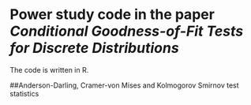 # Power study code in the paper *Conditional Goodness-of-Fit Tests for Discrete Distributions*
The code is written in R.

##Anderson-Darling, Cramer-von Mises and Kolmogorov Smirnov test statistics
